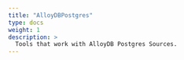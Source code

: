 ```yaml
---
title: "AlloyDBPostgres"
type: docs
weight: 1
description: > 
  Tools that work with AlloyDB Postgres Sources.
---
```

